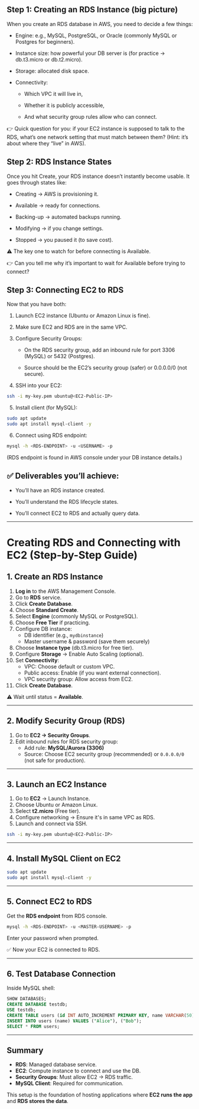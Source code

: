 ## Step 1: Creating an RDS Instance (big picture)

When you create an RDS database in AWS, you need to decide a few things:

- Engine: e.g., MySQL, PostgreSQL, or Oracle (commonly MySQL or Postgres for beginners).

- Instance size: how powerful your DB server is (for practice → db.t3.micro or db.t2.micro).

- Storage: allocated disk space.

- Connectivity:

    - Which VPC it will live in,

    - Whether it is publicly accessible,

    - And what security group rules allow who can connect.

👉 Quick question for you: if your EC2 instance is supposed to talk to the RDS, what’s one network setting that must match between them? (Hint: it’s about where they “live” in AWS).

## Step 2: RDS Instance States

Once you hit Create, your RDS instance doesn’t instantly become usable. It goes through states like:

- Creating → AWS is provisioning it.

- Available → ready for connections.

- Backing-up → automated backups running.

- Modifying → if you change settings.

- Stopped → you paused it (to save cost).

⚠️ The key one to watch for before connecting is Available.

👉 Can you tell me why it’s important to wait for Available before trying to connect?

## Step 3: Connecting EC2 to RDS

Now that you have both:

1. Launch EC2 instance (Ubuntu or Amazon Linux is fine).

2. Make sure EC2 and RDS are in the same VPC.

3. Configure Security Groups:

    - On the RDS security group, add an inbound rule for port 3306 (MySQL) or 5432 (Postgres).

    - Source should be the EC2’s security group (safer) or 0.0.0.0/0 (not secure).

4. SSH into your EC2:

```bash
ssh -i my-key.pem ubuntu@<EC2-Public-IP>
```

5. Install client (for MySQL):

```bash
sudo apt update
sudo apt install mysql-client -y
```

6. Connect using RDS endpoint:

```bash
mysql -h <RDS-ENDPOINT> -u <USERNAME> -p
```

(RDS endpoint is found in AWS console under your DB instance details.)

## ✅ Deliverables you’ll achieve:

- You’ll have an RDS instance created.

- You’ll understand the RDS lifecycle states.

- You’ll connect EC2 to RDS and actually query data.

---


# Creating RDS and Connecting with EC2 (Step-by-Step Guide)

## 1. Create an RDS Instance
1. **Log in** to the AWS Management Console.
2. Go to **RDS** service.
3. Click **Create Database**.
4. Choose **Standard Create**.
5. Select **Engine** (commonly MySQL or PostgreSQL).
6. Choose **Free Tier** if practicing.
7. Configure DB instance:
   - DB identifier (e.g., `mydbinstance`)
   - Master username & password (save them securely)
8. Choose **Instance type** (db.t3.micro for free tier).
9. Configure **Storage** → Enable Auto Scaling (optional).
10. Set **Connectivity**:
    - VPC: Choose default or custom VPC.
    - Public access: Enable (if you want external connection).
    - VPC security group: Allow access from EC2.
11. Click **Create Database**.

⚠️ Wait until status = **Available**.

---

## 2. Modify Security Group (RDS)
1. Go to **EC2 → Security Groups**.
2. Edit inbound rules for RDS security group:
   - Add rule: **MySQL/Aurora (3306)**
   - Source: Choose EC2 security group (recommended) or `0.0.0.0/0` (not safe for production).

---

## 3. Launch an EC2 Instance
1. Go to **EC2** → Launch Instance.
2. Choose Ubuntu or Amazon Linux.
3. Select **t2.micro** (Free tier).
4. Configure networking → Ensure it's in same VPC as RDS.
5. Launch and connect via SSH.

```bash
ssh -i my-key.pem ubuntu@<EC2-Public-IP>
```

---

## 4. Install MySQL Client on EC2
```bash
sudo apt update
sudo apt install mysql-client -y
```

---

## 5. Connect EC2 to RDS
Get the **RDS endpoint** from RDS console.

```bash
mysql -h <RDS-ENDPOINT> -u <MASTER-USERNAME> -p
```
Enter your password when prompted.

✅ Now your EC2 is connected to RDS.

---

## 6. Test Database Connection
Inside MySQL shell:
```sql
SHOW DATABASES;
CREATE DATABASE testdb;
USE testdb;
CREATE TABLE users (id INT AUTO_INCREMENT PRIMARY KEY, name VARCHAR(50));
INSERT INTO users (name) VALUES ("Alice"), ("Bob");
SELECT * FROM users;
```

---

## Summary
- **RDS**: Managed database service.
- **EC2**: Compute instance to connect and use the DB.
- **Security Groups**: Must allow EC2 → RDS traffic.
- **MySQL Client**: Required for communication.

This setup is the foundation of hosting applications where **EC2 runs the app** and **RDS stores the data**.
